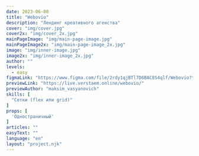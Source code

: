 ```yaml
---
date: 2023-06-08
title: "Webovio"
description: "Лендинг креативного агенства"
cover: "img/cover.jpg"
cover2x: "img/cover_2x.jpg"
mainPageImage: "img/main-page-image.jpg"
mainPageImage2x: "img/main-page-image_2x.jpg"
image: "img/inner-image.jpg"
image2x: "img/inner-image_2x.jpg"
author: ""
levels:
  - easy
figmaLink: "https://www.figma.com/file/2rdy1qjBTl7D6BAC8S4qlf/Webovio?type=design&node-id=7%3A3&t=6Jidr0RCtszwmo4x-1"
previewLink: "https://live.verstaem.online/webovio/"
previewAuthor: "maksim_vasyanovich"
skills: [
  "Сетки (flex или grid)"
]
props: [
  'Одностраничный'
]
articles: ""
easyText: ""
language: "en"
layout: "project.njk"
---
```

